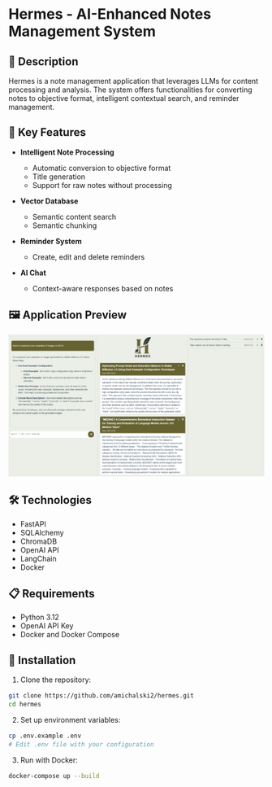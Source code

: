 # Hermes - AI-Enhanced Notes Management System

## 📝 Description
Hermes is a note management application that leverages LLMs for content processing and analysis. The system offers functionalities for converting notes to objective format, intelligent contextual search, and reminder management.

## 🚀 Key Features
- **Intelligent Note Processing**
  - Automatic conversion to objective format
  - Title generation
  - Support for raw notes without processing
  
- **Vector Database**
  - Semantic content search
  - Semantic chunking
  
- **Reminder System**
  - Create, edit and delete reminders

- **AI Chat**
  - Context-aware responses based on notes

## 🖼️ Application Preview

![Application Preview](public/hermesui.png)

## 🛠️ Technologies
- FastAPI
- SQLAlchemy
- ChromaDB
- OpenAI API
- LangChain
- Docker

## 📋 Requirements
- Python 3.12
- OpenAI API Key
- Docker and Docker Compose

## 🔧 Installation

1. Clone the repository:
```bash
git clone https://github.com/amichalski2/hermes.git
cd hermes
```

2. Set up environment variables:
```bash
cp .env.example .env
# Edit .env file with your configuration
```

3. Run with Docker:
```bash
docker-compose up --build
```
